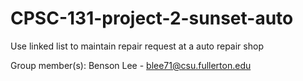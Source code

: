 # CPSC-131-project-2-sunset-auto
Use linked list to maintain repair request at a auto repair shop

Group member(s):
  Benson Lee - blee71@csu.fullerton.edu
